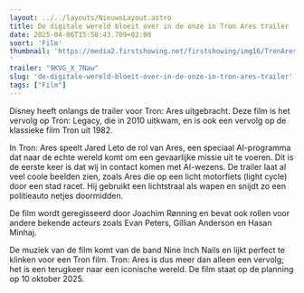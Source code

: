 ```yaml
---
layout: ../../layouts/NieuwsLayout.astro
title: De digitale wereld bloeit over in de onze in Tron Ares trailer
date: 2025-04-06T15:58:43.709+02:00
soort: 'Film'
thumbnail: 'https://media2.firstshowing.net/firstshowing/img16/TronAresPoster1mainimagebig598.jpg
'
trailer: "9KVG_X_7Naw"
slug: 'de-digitale-wereld-bloeit-over-in-de-onze-in-tron-ares-trailer'
tags: ["Film"]
---
```


Disney heeft onlangs de trailer voor Tron: Ares uitgebracht. Deze film is het
vervolg op Tron: Legacy, die in 2010 uitkwam, en is ook een vervolg op de
klassieke film Tron uit 1982.

In Tron: Ares speelt Jared Leto de rol van Ares, een speciaal AI-programma dat
naar de echte wereld komt om een gevaarlijke missie uit te voeren. Dit is de
eerste keer is dat wij in contact komen met AI-wezens. De trailer laat al veel
coole beelden zien, zoals Ares die op een licht motorfiets (light cycle) door
een stad racet. Hij gebruikt een lichtstraal als wapen en snijdt zo een
politieauto netjes doormidden.

De film wordt geregisseerd door Joachim Rønning en bevat ook rollen voor andere
bekende acteurs zoals Evan Peters, Gillian Anderson en Hasan Minhaj.

De muziek van de film komt van de band Nine Inch Nails en lijkt perfect te
klinken voor een Tron film. Tron: Ares is dus meer dan alleen een vervolg; het
is een terugkeer naar een iconische wereld. De film staat op de planning op 10
oktober 2025.